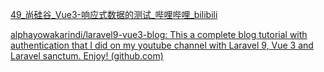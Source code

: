 [49_尚硅谷_Vue3-响应式数据的测试_哔哩哔哩_bilibili](https://www.bilibili.com/video/BV1NR4y1x7Ab/?p=49&spm_id_from=pageDriver&vd_source=64b5f62a2f07e6db9080cebc26c3854c)

[alphayowakarindi/laravel9-vue3-blog: This a complete blog tutorial with authentication that I did on my youtube channel with Laravel 9, Vue 3 and Laravel sanctum. Enjoy! (github.com)](https://github.com/alphayowakarindi/laravel9-vue3-blog/tree/main)